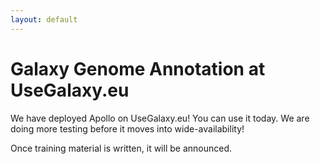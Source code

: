```yaml
---
layout: default
---
```


# Galaxy Genome Annotation at UseGalaxy.eu

We have deployed Apollo on UseGalaxy.eu! You can use it today. We are doing more testing before it moves into wide-availability!

Once training material is written, it will be announced.
